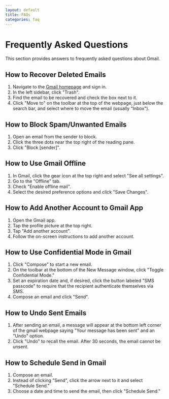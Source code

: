 ```yaml
---
layout: default
title: FAQs
categories: faq
---
```


# Frequently Asked Questions

This section provides answers to frequently asked questions about Gmail.

## How to Recover Deleted Emails

1. Navigate to the [Gmail homepage](https://mail.google.com) and sign in.
2. In the left sidebar, click "Trash".
3. Find the email to be recovered and check the box next to it.
4. Click "Move to" on the toolbar at the top of the webpage, just below the search bar, and select where to move the email (usually "Inbox").

## How to Block Spam/Unwanted Emails

1. Open an email from the sender to block.
2. Click the three dots near the top right of the reading pane.
3. Click "Block \[sender\]".

## How to Use Gmail Offline

1. In Gmail, click the gear icon at the top right and select "See all settings".
2. Go to the "Offline" tab.
3. Check "Enable offline mail".
4. Select the desired preference options and click "Save Changes".

## How to Add Another Account to Gmail App

1. Open the Gmail app.
2. Tap the profile picture at the top right.
3. Tap "Add another account".
4. Follow the on-screen instructions to add another account.

## How to Use Confidential Mode in Gmail

1. Click "Compose" to start a new email.
2. On the toolbar at the bottom of the New Message window, click "Toggle Confidential Mode."
3. Set an expiration date and, if desired, click the button labeled "SMS passcode" to require that the recipient authenticate themselves via SMS.
4. Compose an email and click "Send".

## How to Undo Sent Emails

1. After sending an email, a message will appear at the bottom left corner of the gmail webpage saying "Your message has been sent" and an "Undo" option.
2. Click "Undo" to recall the email.  After 30 seconds, the email cannot be unsent.

## How to Schedule Send in Gmail

1. Compose an email.
2. Instead of clicking "Send", click the arrow next to it and select "Schedule Send."
3. Choose a date and time to send the email, then click "Schedule Send."